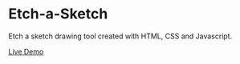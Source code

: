 # Etch-a-Sketch


Etch a sketch drawing tool created with HTML, CSS and Javascript.

[Live Demo](https://nicrodri.github.io/Etch-a-Sketch/)
